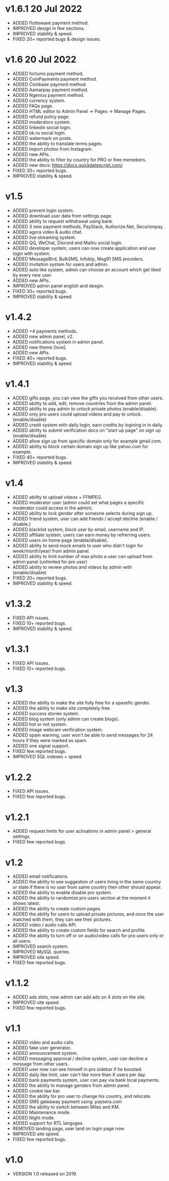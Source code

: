 # v1.6.1 20 Jul 2022
 - ADDED fluttewave payment method.
 - IMPROVED design in few sections.
 - IMPROVED stability & speed.
 - FIXED 20+ reported bugs & design issues.

# v1.6 20 Jul 2022
 - ADDED fortumo payment method.
 - ADDED CoinPayments payment method.
 - ADDED Coinbase payment method.
 - ADDED Aamarpay payment method.
 - ADDED Ngenius payment method.
 - ADDED currency system.
 - ADDED FAQs page.
 - ADDED HTML editor to Admin Panel -> Pages -> Manage Pages.
 - ADDED refund policy page.
 - ADDED moderators system.
 - ADDED linkedin social login.
 - ADDED ok.ru social login.
 - ADDED watermark on posts.
 - ADDED the ability to translate terms pages.
 - ADDED import photos from Instagram.
 - ADDED new APIs.
 - ADDED the ability to filter by country for PRO or free memebers.
 - ADDED new docs: https://docs.quickdatescript.com/.
 - FIXED 30+ reported bugs.
 - IMPROVED stability & speed.

# v1.5
 - ADDED prevent login system.
 - ADDED download user data from settings page.
 - ADDED ability to request withdrawal using bank.
 - ADDED 3 new payment methods, PayStack, Authorize.Net, Securionpay.
 - ADDED agora video & audio chat.
 - ADDED live streaming system.
 - ADDED QQ, WeChat, Discord and Mailru social login.
 - ADDED developer system, users can now create application and use login with system.
 - ADDED MessageBird, BulkSMS, Infobip, Msg91 SMS providers.
 - ADDED Invitation system for users and admin.
 - ADDED auto like system, admin can choose an account which get liked by every new user.
 - ADDED new APIs.
 - IMPROVED admin panel english and desgin.
 - FIXED 30+ reported bugs.
 - IMPROVED stability & speed.

# v1.4.2
 - ADDED +4 payments methods.
 - ADDED new admin panel, v2.
 - ADDED notifications system in admin panel.
 - ADDED new theme [love].
 - ADDED new APIs.
 - FIXED 40+ reported bugs.
 - IMPROVED stability & speed.

# v1.4.1
 - ADDED gifts page, you can view the gifts you received from other users.
 - ADDED ability to add, edit, remove countries from the admin panel.
 - ADDED ability to pay admin to unlock private photos (enable/disable).
 - ADDED only pro users could upload videos and pay to unlock. (enable/disable)
 - ADDED credit system with daily login, earn credits by logining in in daily.
 - ADDED ability to submit verification docs on "start up page" on sign up (enable/disable)
 - ADDED allow sign up from specific domain only for example gmail.com.
 - ADDED ability to block certain domain sign up like yahoo.com for example.
 - FIXED 40+ reported bugs.
 - IMPROVED stability & speed.

# v1.4
 - ADDED ability to upload videos + FFMPEG.
 - ADDED moderator user (admin could set what pages a specific moderator could access in the admin).
 - ADDED ability to lock gender after someone selects during sign up.
 - ADDED friend system, user can add friends / accept decline (enable / disable.)
 - ADDED blacklist system, block user by email, username and IP.
 - ADDED affiliate system, users can earn money by refrerring users.
 - ADDED users on home page (enable/disable).
 - ADDED ability to send mock emails to user who didn't login for week/month/year/ from admin panel.
 - ADDED ability to limit number of max photo a user can upload from admin panel (unlimited for pro user)
 - ADDED ability to review photos and videos by admin with (enable/disable)
 - FIXED 20+ reported bugs.
 - IMPROVED stability & speed.

# v1.3.2
 - FIXED API issues.
 - FIXED 10+ reported bugs.
 - IMPROVED stability & speed.

# v1.3.1
 - FIXED API issues.
 - FIXED 10+ reported bugs.

# v1.3
 - ADDED the ability to make the site fully free for a spasefic gender.
 - ADDED the ability to make site completely free.
 - ADDED success stories system.
 - ADDED blog system (only admin can create blogs).
 - ADDED hot or not system.
 - ADDED image webcam verification system.
 - ADDED spam warning, user won't be able to send messages for 24 hours if they were marked as spam.
 - ADDED one signal support.
 - FIXED few reported bugs.
 - IMPROVED SQL indexes + speed.

# v1.2.2
 - FIXED API issues.
 - FIXED few reported bugs.

# v1.2.1
 - ADDED request limits for user activations in admin panel > general settings.
 - FIXED few reported bugs.

# v1.2
 - ADDED email notifications.
 - ADDED the ability to see suggestion of users living in the same country or state if there is no user from same country then other should appear.
 - ADDED the ability to enable disable pro system.
 - ADDED the ability to randomize pro users section at the moment it shows latest.
 - ADDED the ability to create custom pages.
 - ADDED the ability for users to upload private pictures, and once the user matched with them, they can see their pictures.
 - ADDED video / audio calls API.
 - ADDED the ability to create custom fields for search and profile.
 - ADDED the ability to turn off or on audio/video calls for pro users only or all users.
 - IMPROVED search system.
 - IMPROVED MySQL queries.
 - IMPROVED site speed.
 - FIXED few reported bugs.

# v1.1.2
 - ADDED ads slots, now admin can add ads on 4 slots on the site.
 - IMPROVED site speed.
 - FIXED few reported bugs.

# v1.1
 - ADDED video and audio calls.
 - ADDED fake user generator.
 - ADDED announcement system.
 - ADDED messaging approval / decline system, user can decline a message from other users.
 - ADDED user now can see himself in pro sidebar if he boosted.
 - ADDED daily like limit, user can't like more than X users per day.
 - ADDED bank payments system, user can pay via bank local payments.
 - ADDED the ability to manage genders from admin panel.
 - ADDED cookie law bar.
 - ADDED the ability for pro user to change his country, and relocate.
 - ADDED SMS gateaway payment using: paysera.com
 - ADDED the ability to switch between Miles and KM.
 - ADDED Maintenance mode.
 - ADDED Night mode.
 - ADDED support for RTL languges.
 - REMOVED landing page, user land on login page now.
 - IMPROVED site speed.
 - FIXED few reported bugs.

# v1.0
 - VERSION 1.0 released on 2019.
